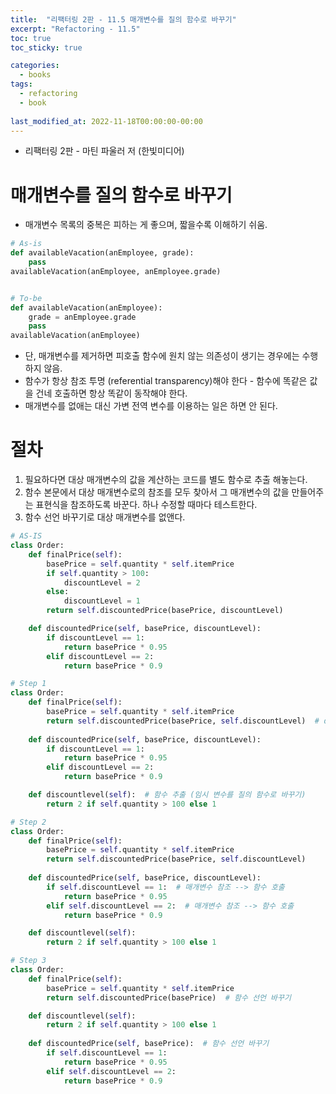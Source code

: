 ```yaml
---
title:  "리팩터링 2판 - 11.5 매개변수를 질의 함수로 바꾸기"
excerpt: "Refactoring - 11.5"
toc: true
toc_sticky: true

categories:
  - books
tags:
  - refactoring
  - book
  
last_modified_at: 2022-11-18T00:00:00-00:00
---
```


* 리팩터링 2판 - 마틴 파울러 저 (한빛미디어)

# 매개변수를 질의 함수로 바꾸기
* 매개변수 목록의 중복은 피하는 게 좋으며, 짧을수록 이해하기 쉬움.

```python
# As-is
def availableVacation(anEmployee, grade):
    pass
availableVacation(anEmployee, anEmployee.grade)


# To-be
def availableVacation(anEmployee):
    grade = anEmployee.grade
    pass
availableVacation(anEmployee)
```

* 단, 매개변수를 제거하면 피호출 함수에 원치 않는 의존성이 생기는 경우에는 수행하지 않음.
* 함수가 항상 참조 투명 (referential transparency)해야 한다 - 함수에 똑같은 값을 건네 호출하면 항상 똑같이 동작해야 한다.
* 매개변수를 없애는 대신 가변 전역 변수를 이용하는 일은 하면 안 된다.

# 절차
1. 필요하다면 대상 매개변수의 값을 계산하는 코드를 별도 함수로 추출 해놓는다.
2. 함수 본문에서 대상 매개변수로의 참조를 모두 찾아서 그 매개변수의 값을 만들어주는 표현식을 참조하도록 바꾼다. 하나 수정할 때마다 테스트한다.
3. 함수 선언 바꾸기로 대상 매개변수를 없앤다.

```python
# AS-IS
class Order:
    def finalPrice(self):
        basePrice = self.quantity * self.itemPrice
        if self.quantity > 100:
            discountLevel = 2
        else:
            discountLevel = 1
        return self.discountedPrice(basePrice, discountLevel)

    def discountedPrice(self, basePrice, discountLevel):
        if discountLevel == 1:
            return basePrice * 0.95
        elif discountLevel == 2:
            return basePrice * 0.9
```

```python
# Step 1
class Order:
    def finalPrice(self):
        basePrice = self.quantity * self.itemPrice
        return self.discountedPrice(basePrice, self.discountLevel)  # discountLevel --> self.discountLevel
    
    def discountedPrice(self, basePrice, discountLevel):
        if discountLevel == 1:
            return basePrice * 0.95
        elif discountLevel == 2:
            return basePrice * 0.9

    def discountlevel(self):  # 함수 추출 (임시 변수를 질의 함수로 바꾸기)
        return 2 if self.quantity > 100 else 1
```

```python
# Step 2
class Order:
    def finalPrice(self):
        basePrice = self.quantity * self.itemPrice
        return self.discountedPrice(basePrice, self.discountLevel)
   
    def discountedPrice(self, basePrice, discountLevel):
        if self.discountLevel == 1:  # 매개변수 참조 --> 함수 호출
            return basePrice * 0.95
        elif self.discountLevel == 2:  # 매개변수 참조 --> 함수 호출
            return basePrice * 0.9

    def discountlevel(self):
        return 2 if self.quantity > 100 else 1
```

```python
# Step 3
class Order:
    def finalPrice(self):
        basePrice = self.quantity * self.itemPrice
        return self.discountedPrice(basePrice)  # 함수 선언 바꾸기

    def discountlevel(self):
        return 2 if self.quantity > 100 else 1
    
    def discountedPrice(self, basePrice):  # 함수 선언 바꾸기
        if self.discountLevel == 1:
            return basePrice * 0.95
        elif self.discountLevel == 2:
            return basePrice * 0.9
```
